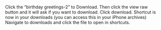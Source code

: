 Click the “birthday greetings-2” to Download. 
Then click the view raw button and it will ask if you want to download. 
Click download. 
Shortcut is now in your downloads (you can access this in your iPhone archives)
Navigate to downloads and click the file to open in shortcuts. 
